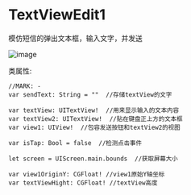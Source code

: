 # TextViewEdit1
模仿短信的弹出文本框，输入文字，并发送

![image](https://github.com/Kimsswift/TextViewEdit1/blob/master/TextViewEdit/t1.gif)

类属性:

    //MARK: -
    var sendText: String = ""  //存储textView的文字
    
    var textView: UITextView!  //用来显示输入的文本内容
    var textView2: UITextView!  //贴在键盘正上方的文本框
    var view1: UIView!  //包容发送按钮和textView2的视图
    
    var isTap: Bool = false  //检测点击事件
    
    let screen = UIScreen.main.bounds  //获取屏幕大小
    
    var view1OriginY: CGFloat! //view1原始Y轴坐标
    var textViewHight: CGFloat! //textView高度
